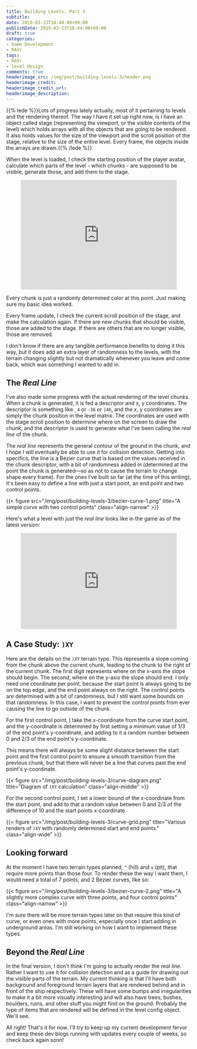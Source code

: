 ```yaml
---
title: Building Levels, Part 3
subtitle:
date: 2019-03-23T16:44:00+09:00
publishDate: 2019-03-23T16:44:00+09:00
draft: true
categories:
- Game Development
- RAVr
tags:
- RAVr
- level design
comments: true
headerimage_src: /img/post/building-levels-3/header.png
headerimage_credit:
headerimage_credit_url:
headerimage_description: 
---
```


{{% lede %}}Lots of progress lately actually, most of it pertaining to levels and the rendering thereof. The way I have it set up right now, is I have an object called stage (representing the viewport, or the visible contents of the level) which holds arrays with all the objects that are going to be rendered. It also holds values for the size of the viewport and the scroll position of the stage, relative to the size of the entire level. Every frame, the objects inside the arrays are drawn.{{% /lede %}}

<!--more-->
When the level is loaded, I check the starting position of the player avatar, calculate which parts of the level - which chunks - are supposed to be visible, generate those, and add them to the stage.

<figure class="align-middle"><div style='position:relative; padding-bottom:calc(59.88% + 44px)'><iframe src='https://gfycat.com/ifr/RealPoliteLadybird' frameborder='0' scrolling='no' width='100%' height='100%' style='position:absolute;top:0;left:0;' allowfullscreen></iframe></div></figure>

Every chunk is just a randomly determined color at this point. Just making sure my basic idea worked.

Every frame update, I check the current scroll position of the stage, and make the calculation again. If there are new chunks that should be visible, those are added to the stage. If there are others that are no longer visible, those are removed.

I don't know if there are any tangible performance benefits to doing it this way, but it does add an extra layer of randomness to the levels, with the terrain changing slightly but not dramatically whenever you leave and come back, which was something I wanted to add in.

## The _Real Line_

I've also made some progress with the actual rendering of the level chunks. When a chunk is generated, it is fed a descriptor and x, y coordinates. The descriptor is something like `_4` or `-36` or `|46`, and the x, y coordinates are simply the chunk position in the level matrix. The coordinates are used with the stage scroll position to determine where on the screen to draw the chunk, and the descriptor is used to generate what I've been calling the _real line_ of the chunk. 

The _real line_ represents the general contour of the ground in the chunk, and I hope I will eventually be able to use it for collision detection. Getting into specifics, the line is a Bézier curve that is based on the values received in the chunk descriptor, with a bit of randomness added in (determined at the point the chunk is generated—so as not to cause the terrain to change shape every frame). For the ones I've built so far (at the time of this writing), it's been easy to define a line with just a start point, an end point and two control points.

{{< figure src="/img/post/building-levels-3/bezier-curve-1.png" title="A simple curve with two control points" class="align-narrow" >}}

Here's what a level with just the _real line_ looks like in the game as of the latest version:

<figure class="align-middle"><div style='position:relative; padding-bottom:calc(51.07% + 44px)'><iframe src='https://gfycat.com/ifr/EmptyNiceIriomotecat' frameborder='0' scrolling='no' width='100%' height='100%' style='position:absolute;top:0;left:0;' allowfullscreen></iframe></div></figure>

## A Case Study: `)XY`

Here are the details on the `)XY` terrain type. This represents a slope coming from the chunk above the current chunk, leading to the chunk to the right of the current chunk. The first digit represents where on the x-axis the slope should begin. The second, where on the y-axis the slope should end. I only need one coordinate per point, because the start point is always going to be on the top edge, and the end point always on the right. The control points are determined with a bit of randomness, but I still want some bounds on that randomness. In this case, I want to prevent the control points from ever causing the line to go outside of the chunk.

For the first control point, I take the x-coordinate from the curve start point, and the y-coordinate is determined by first setting a minimum value of 1/3 of the end point's y-coordinate, and adding to it a random number between 0 and 2/3 of the end point's y-coordinate.

This means there will always be some slight distance between the start point and the first control point to ensure a smooth transition from the previous chunk, but that there will never be a line that curves past the end point's y-coordinate.

{{< figure src="/img/post/building-levels-3/curve-diagram.png" title="Diagram of `)XY` calculation" class="align-middle" >}}

For the second control point, I set a lower bound of the x-coordinate from the start point, and add to that a random value between 0 and 2/3 of the difference of 10 and the start points x-coordinate.

{{< figure src="/img/post/building-levels-3/curve-grid.png" title="Various renders of `)XY` with randomly determined start and end points." class="align-wide" >}}

## Looking forward

At the moment I have two terrain types planned, `^` (hill) and `v` (pit), that require more points than those four. To render these the way I want them, I would need a total of 7 points, and 2 Bézier curves, like so:

{{< figure src="/img/post/building-levels-3/bezier-curve-2.png" title="A slightly more complex curve with three points, and four control points" class="align-narrow" >}}

I'm sure there will be more terrain types later on that require this kind of curve, or even ones with more points, especially once I start adding in underground areas. I'm still working on how I want to implement these types.

## Beyond the _Real Line_

In the final version, I don't think I'm going to actually render the _real line_. Rather I want to use it for collision detection and as a guide for drawing out the visible parts of the terrain. My current thinking is that I'll have both background and foreground terrain layers that are rendered behind and in front of the ship respectively. These will have some bumps and irregularities to make it a bit more visually interesting and will also have trees, bushes, boulders, ruins, and other stuff you might find on the ground. Probably the type of items that are rendered will be defined in the level config object. We'll see.

All right! That's it for now. I'll try to keep up my current development fervor and keep these dev blogs running with updates every couple of weeks, so check back again soon!
